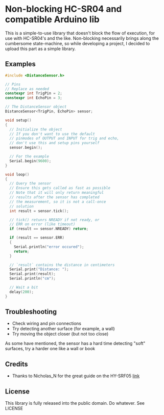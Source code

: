 # Non-blocking HC-SR04 and compatible Arduino lib
  This is a simple-to-use library that doesn't block
the flow of execution, for use with HC-SR04's and the
like.
  Non-blocking necessarily brings along the cumbersome
state-machine, so while developing a project, I decided
to upload this part as a simple library.

## Examples

```cpp
#include <DistanceSensor.h>

// Pins
// Replace as needed
constexpr int TrigPin = 2;
constexpr int EchoPin = 3;

// The DistanceSensor object
DistanceSensor<TrigPin, EchoPin> sensor;

void setup()
{
  // Initialize the object
  // If you don't want to use the default
  // pinmodes of OUTPUT and INPUT for trig and echo,
  // don't use this and setup pins yourself
  sensor.begin();

  // For the example
  Serial.begin(9600);
}

void loop()
{
  // Query the sensor
  // Ensure this gets called as fast as possible
  // Note that it will only return meaningful
  // results after the sensor has completed
  // the measurement, so it is not a call-once
  // solution
  int result = sensor.tick();

  // tick() retunrs NREADY if not ready, or
  // ERR on error (like timeout)
  if (result == sensor.NREADY) return;

  if (result == sensor.ERR)
  {
    Serial.println("error occured");
    return;
  }

  // `result` contains the distance in centimeters
  Serial.print("Distance: ");
  Serial.print(result);
  Serial.println("cm");

  // Wait a bit
  delay(200);
}
```

## Troubleshooting
- Check wiring and pin connections
- Try detecting another surface (for example, a wall)
- Try moving the object closer (but not too close)

As some have mentioned, the sensor has a hard time detecting "soft" surfaces,
try a harder one like a wall or book

## Credits
- Thanks to Nicholas_N for the great guide on the HY-SRF05 [link](https://projecthub.arduino.cc/Nicholas_N/distance-measurement-with-an-ultrasonic-sensor-hy-srf05-bf2923)

## License
This library is fully released into the public domain. Do whatever. See LICENSE
